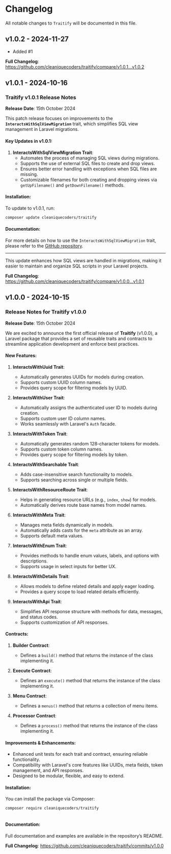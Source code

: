 # Changelog

All notable changes to `Traitify` will be documented in this file.

## v1.0.2 - 2024-11-27

- Added #1

**Full Changelog**: https://github.com/cleaniquecoders/traitify/compare/v1.0.1...v1.0.2

## v1.0.1 - 2024-10-16

### Traitify v1.0.1 Release Notes

**Release Date**: 15th October 2024

This patch release focuses on improvements to the **`InteractsWithSqlViewMigration`** trait, which simplifies SQL view management in Laravel migrations.

#### Key Updates in v1.0.1:

1. **InteractsWithSqlViewMigration Trait**:
   - Automates the process of managing SQL views during migrations.
   - Supports the use of external SQL files to create and drop views.
   - Ensures better error handling with exceptions when SQL files are missing.
   - Customizable filenames for both creating and dropping views via `getUpFilename()` and `getDownFilename()` methods.
   

#### Installation:

To update to v1.0.1, run:

```bash
composer update cleaniquecoders/traitify


```
#### Documentation:

For more details on how to use the `InteractsWithSqlViewMigration` trait, please refer to the [GitHub repository](https://github.com/cleaniquecoders/traitify).


---

This update enhances how SQL views are handled in migrations, making it easier to maintain and organize SQL scripts in your Laravel projects.

**Full Changelog**: https://github.com/cleaniquecoders/traitify/compare/v1.0.0...v1.0.1

## v1.0.0 - 2024-10-15

### Release Notes for Traitify v1.0.0

**Release Date**: 15th October 2024

We are excited to announce the first official release of **Traitify** (v1.0.0), a Laravel package that provides a set of reusable traits and contracts to streamline application development and enforce best practices.

#### New Features:

1. **InteractsWithUuid Trait**:
   
   - Automatically generates UUIDs for models during creation.
   - Supports custom UUID column names.
   - Provides query scope for filtering models by UUID.
   
2. **InteractsWithUser Trait**:
   
   - Automatically assigns the authenticated user ID to models during creation.
   - Supports custom user ID column names.
   - Works seamlessly with Laravel's `Auth` facade.
   
3. **InteractsWithToken Trait**:
   
   - Automatically generates random 128-character tokens for models.
   - Supports custom token column names.
   - Provides query scope for filtering models by token.
   
4. **InteractsWithSearchable Trait**:
   
   - Adds case-insensitive search functionality to models.
   - Supports searching across single or multiple fields.
   
5. **InteractsWithResourceRoute Trait**:
   
   - Helps in generating resource URLs (e.g., `index`, `show`) for models.
   - Automatically derives route base names from model names.
   
6. **InteractsWithMeta Trait**:
   
   - Manages meta fields dynamically in models.
   - Automatically adds casts for the `meta` attribute as an array.
   - Supports default meta values.
   
7. **InteractsWithEnum Trait**:
   
   - Provides methods to handle enum values, labels, and options with descriptions.
   - Supports usage in select inputs for better UX.
   
8. **InteractsWithDetails Trait**:
   
   - Allows models to define related details and apply eager loading.
   - Provides a query scope to load related details efficiently.
   
9. **InteractsWithApi Trait**:
   
   - Simplifies API response structure with methods for data, messages, and status codes.
   - Supports customization of API responses.
   

#### Contracts:

1. **Builder Contract**:
   
   - Defines a `build()` method that returns the instance of the class implementing it.
   
2. **Execute Contract**:
   
   - Defines an `execute()` method that returns the instance of the class implementing it.
   
3. **Menu Contract**:
   
   - Defines a `menus()` method that returns a collection of menu items.
   
4. **Processor Contract**:
   
   - Defines a `process()` method that returns the instance of the class implementing it.
   

#### Improvements & Enhancements:

- Enhanced unit tests for each trait and contract, ensuring reliable functionality.
- Compatibility with Laravel's core features like UUIDs, meta fields, token management, and API responses.
- Designed to be modular, flexible, and easy to extend.

#### Installation:

You can install the package via Composer:

```bash
composer require cleaniquecoders/traitify



```
#### Documentation:

Full documentation and examples are available in the repository’s README.

**Full Changelog**: https://github.com/cleaniquecoders/traitify/commits/v1.0.0
